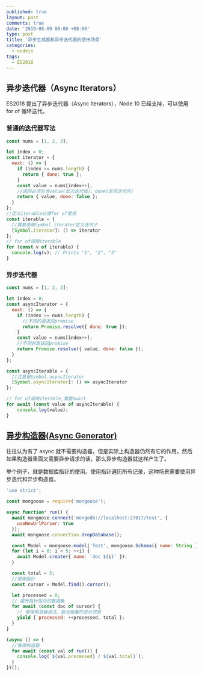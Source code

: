 ```yaml
---
published: true
layout: post
comments: true
date: '2019-08-09 00:00 +08:00'
type: post
title: '异步生成器和异步迭代器的使用场景'
categories:
  - nodejs
tags:
  - ES2018
---
```


## 异步迭代器（Async Iterators）

ES2018 提出了异步迭代器（Async Iterators），Node 10 已经支持，可以使用 for of 循环迭代。

### 普通的[迭代器](https://developer.mozilla.org/en-US/docs/Web/JavaScript/Guide/Iterators_and_Generators)写法

```javascript
const nums = [1, 2, 3];

let index = 0;
const iterator = {
  next: () => {
    if (index >= nums.length) {
      return { done: true };
    }
    const value = nums[index++];
    //返回必须包含value(此次迭代值)，done(是否迭代完)
    return { value, done: false };
  }
};
//定义iterable以便for of使用
const iterable = {
  //需要使用Symbol.iterator定义迭代子
  [Symbol.iterator]: () => iterator
};
// for of调用iterable
for (const v of iterable) {
  console.log(v); // Prints "1", "2", "3"
}
```

### 异步迭代器

```javascript
const nums = [1, 2, 3];

let index = 0;
const asyncIterator = {
  next: () => {
    if (index >= nums.length) {
      //不同的是返回promise
      return Promise.resolve({ done: true });
    }
    const value = nums[index++];
    //不同的是返回promise
    return Promise.resolve({ value, done: false });
  }
};

const asyncIterable = {
  //注意是Symbol.asyncIterator
  [Symbol.asyncIterator]: () => asyncIterator
};

// for of调用iterable,需要await
for await (const value of asyncIterable) {
    console.log(value);
}
```

## [异步构造器(Async Generator)](https://github.com/tc39/proposal-async-iteration#async-generator-functions)

往往认为有了 async 就不需要构造器，但是实际上构造器仍然有它的作用，然后如果构造器里面又需要异步请求的话，那么异步构造器就这样产生了。

举个例子，就是数据库指针的使用。使用指针遍历所有记录，这种场景需要使用异步迭代和异步构造器。

```javascript
'use strict';

const mongoose = require('mongoose');

async function* run() {
  await mongoose.connect('mongodb://localhost:27017/test', {
    useNewUrlParser: true
  });
  await mongoose.connection.dropDatabase();

  const Model = mongoose.model('Test', mongoose.Schema({ name: String }));
  for (let i = 0; i < 5; ++i) {
    await Model.create({ name: `doc ${i}` });
  }

  const total = 5;
  //使用指针
  const cursor = Model.find().cursor();

  let processed = 0;
  // 遍历指针指向的数据集
  for await (const doc of cursor) {
    // 使用构造器语法，能无阻塞的显示进度
    yield { processed: ++processed, total };
  }
}

(async () => {
  //使用构造器
  for await (const val of run()) {
    console.log(`${val.processed} / ${val.total}`);
  }
})();
```
